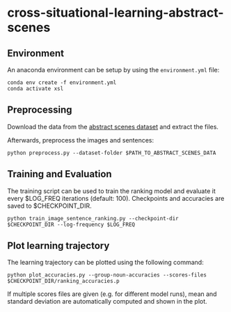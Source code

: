 # cross-situational-learning-abstract-scenes

## Environment
An anaconda environment can be setup by using the `environment.yml` file:
```
conda env create -f environment.yml
conda activate xsl
```

## Preprocessing
Download the data from the [abstract scenes dataset](https://vision.ece.vt.edu/clipart/) and extract the files.

Afterwards, preprocess the images and sentences:
```
python preprocess.py --dataset-folder $PATH_TO_ABSTRACT_SCENES_DATA
```

## Training and Evaluation

The training script can be used to train the ranking model and evaluate it every $LOG_FREQ iterations (default: 100).
Checkpoints and accuracies are saved to $CHECKPOINT_DIR.

```
python train_image_sentence_ranking.py --checkpoint-dir $CHECKPOINT_DIR --log-frequency $LOG_FREQ
```

## Plot learning trajectory

The learning trajectory can be plotted using the following command:

```
python plot_accuracies.py --group-noun-accuracies --scores-files $CHECKPOINT_DIR/ranking_accuracies.p
```

If multiple scores files are given (e.g. for different model runs), mean and standard deviation are automatically
computed and shown in the plot.
